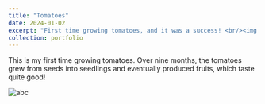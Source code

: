 ```yaml
---
title: "Tomatoes"
date: 2024-01-02
excerpt: "First time growing tomatoes, and it was a success! <br/><img src='/images/tomatoes.jpg' width = '600'>"
collection: portfolio
---
```


This is my first time growing tomatoes. Over nine months, the tomatoes grew from seeds into seedlings and eventually produced fruits, which taste quite good!

![abc](/images/tomatoes.jpg=600x)